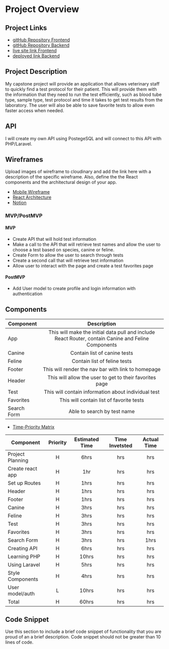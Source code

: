 # Project Overview

## Project Links

- [gitHub Repository Frontend]()
- [gitHub Repository Backend]()
- [live site link Frontend]()
- [deployed link Backend]()

## Project Description

My capstone project will provide an application that allows veterinary staff to quickly find a test protocol for their patient.  This will provide them with the information that they need to run the test efficiently, such as blood tube type, sample type, test protocol and time it takes to get test results from the laboratory.  The user will also be able to save favorite tests to allow even faster access when needed.  

## API

I will create my own API using PostegeSQL and will connect to this API with PHP/Laravel.


## Wireframes

Upload images of wireframe to cloudinary and add the link here with a description of the specific wireframe. Also, define the the React components and the architectural design of your app.

- [Mobile Wireframe](https://www.figma.com/file/xGK6RSM7KjqxYdO2cHWhZG/vetTest?node-id=0%3A1)
- [React Architecture](https://www.figma.com/file/uN1LaNW7B8lpvgy3dTHAtb/React-vetTest?node-id=0%3A1)
- [Notion](https://www.notion.so/GA-Unit-4-Capstone-71f6f291ac024ab7996ee096268d97e1)

### MVP/PostMVP 

#### MVP 

- Create API that will hold test information
- Make a call to the API that will retrieve test names and allow the user to choose a test based on species, canine or feline.  
- Create Form to allow the user to search through tests
- Create a second call that will retrieve test information
- Allow user to interact with the page and create a test favorites page

#### PostMVP 

- Add User model to create profile and login information with authentication

## Components


| Component |                          Description                          |
| --------- | :-----------------------------------------------------------: |
| App       | This will make the initial data pull and include React Router, contain Canine and Feline Components |
| Canine    |          Contain list of canine tests                         |
| Feline    |          Contain list of feline tests                         |
| Footer    |          This will render the nav bar with link to homepage   |
| Header    |          This will allow the user to get to their favorites page  |
| Test      |          This will contain information about individual test  |
| Favorites |          This will contain list of favorite tests             |
|Search Form|          Able to search by test name                          |


- [Time-Priority Matrix](https://docs.google.com/spreadsheets/d/16aDWGDzB2D1AZdw1CxAAtfeCEYMYQ9sKih-R3A2aB9c/edit#gid=417043777)

| Component        | Priority | Estimated Time | Time Invetsted | Actual Time |
| ---------------- | :------: | :------------: | :------------: | :---------: |
| Project Planning |    H     |      6hrs      |     hrs        |      hrs    |
| Create react app |    H     |      1hr       |     hrs        |      hrs    |
| Set up Routes    |    H     |      1hrs      |     hrs        |      hrs    |
| Header           |    H     |      1hrs      |     hrs        |      hrs    |
| Footer           |    H     |      1hrs      |     hrs        |      hrs    |
| Canine           |    H     |      3hrs      |     hrs        |   hrs       |
| Feline           |    H     |      3hrs      |     hrs        |   hrs       |
| Test             |    H     |      3hrs      |     hrs        |   hrs       |
| Favorites        |    H     |      3hrs      |     hrs        |   hrs       |
| Search Form      |    H     |      3hrs      |     hrs        |   1hrs      |
| Creating API     |    H     |      6hrs      |     hrs        |   hrs       |
| Learning PHP     |    H     |      10hrs     |     hrs        |   hrs       | 
| Using Laravel    |    H     |      5hrs      |     hrs        |   hrs       |
| Style Components |    H     |      4hrs      |     hrs        |     hrs     |
| User model/auth  |    L     |      10hrs     |     hrs        |    hrs      |
| Total            |    H     |      60hrs     |     hrs        |    hrs      |



## Code Snippet

Use this section to include a brief code snippet of functionality that you are proud of an a brief description. Code snippet should not be greater than 10 lines of code.



